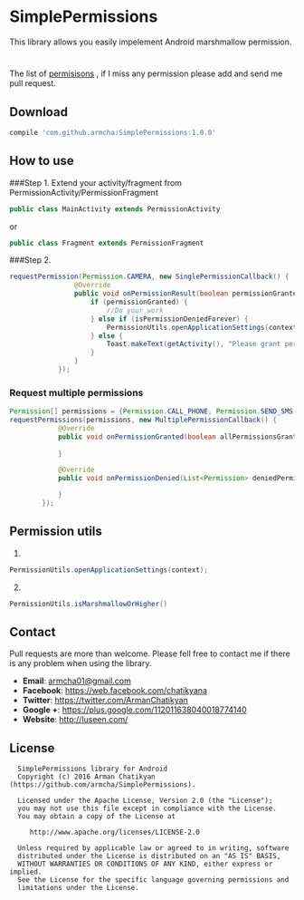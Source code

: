 # SimplePermissions
This library allows you easily impelement Android marshmallow permission.
#
The list of [permisisons](https://github.com/armcha/SimplePermissions/blob/master/simplepermission/src/main/java/com/luseen/simplepermission/permissions/Permission.java)
, if I miss any permission please add and send me pull request.


## Download
```groovy
compile 'com.github.armcha:SimplePermissions:1.0.0'
```

## How to use
###Step 1. Extend your activity/fragment from PermissionActivity/PermissionFragment
```java
public class MainActivity extends PermissionActivity
```
or
```java
public class Fragment extends PermissionFragment
```

###Step 2. 
```java
requestPermission(Permission.CAMERA, new SinglePermissionCallback() {
                @Override
                public void onPermissionResult(boolean permissionGranted, boolean isPermissionDeniedForever) {
                    if (permissionGranted) {
                        //Do your work
                    } else if (isPermissionDeniedForever) {
                        PermissionUtils.openApplicationSettings(context);
                    } else {
                        Toast.makeText(getActivity(), "Please grant permissions", Toast.LENGTH_SHORT).show();
                    }
                }
            });
```

### Request multiple permissions
```java
Permission[] permissions = {Permission.CALL_PHONE, Permission.SEND_SMS, Permission.FINE_LOCATION};
requestPermissions(permissions, new MultiplePermissionCallback() {
            @Override
            public void onPermissionGranted(boolean allPermissionsGranted, List<Permission> grantedPermissions) {
                
            }

            @Override
            public void onPermissionDenied(List<Permission> deniedPermissions, List<Permission> foreverDeniedPermissions) {

            }
        });
```

## Permission utils
1.
```java
PermissionUtils.openApplicationSettings(context);
```
2.
```java
PermissionUtils.isMarshmallowOrHigher()
```


## Contact 

Pull requests are more than welcome.
Please fell free to contact me if there is any problem when using the library.

- **Email**: armcha01@gmail.com
- **Facebook**: https://web.facebook.com/chatikyana
- **Twitter**: https://twitter.com/ArmanChatikyan
- **Google +**: https://plus.google.com/112011638040018774140
- **Website**: http://luseen.com/

License
--------


      SimplePermissions library for Android
      Copyright (c) 2016 Arman Chatikyan (https://github.com/armcha/SimplePermissions).
      
      Licensed under the Apache License, Version 2.0 (the "License");
      you may not use this file except in compliance with the License.
      You may obtain a copy of the License at

         http://www.apache.org/licenses/LICENSE-2.0

      Unless required by applicable law or agreed to in writing, software
      distributed under the License is distributed on an "AS IS" BASIS,
      WITHOUT WARRANTIES OR CONDITIONS OF ANY KIND, either express or implied.
      See the License for the specific language governing permissions and
      limitations under the License.
    

